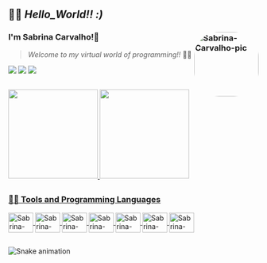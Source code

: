 ## 👋😊 ***Hello_World!! :)***
### I'm Sabrina Carvalho!🖖 <img align="right" alt="Sabrina-Carvalho-pic" height="130" style="border-radius:50px;" src="https://i.picasion.com/pic91/38ac53108de86d9bc1fb552d64aff103.gif">

> *Welcome to my virtual world of programming!!* 👩‍💻

<div>
   <a href="mailto:hello.sabrinacarvalho@gmail.com" target="_blank"><img src="https://img.shields.io/badge/Gmail-D14836?style=for-the-badge&logo=gmail&logoColor=white" target="_blank"></a>
  <a href="https://www.linkedin.com/in/hello-sabrinacarvalho" target="_blank"><img src="https://img.shields.io/badge/LinkedIn-0077B5?style=for-the-badge&logo=linkedin&logoColor=white" target="_blank"></a>
  <a href="https://t.me/HelloSabrinaC" target="_blank"><img src="https://img.shields.io/badge/Telegram-2CA5E0?style=for-the-badge&logo=telegram&logoColor=white" target="_blank"></a>
  </div>
  
##

<div>
  <a href="https://github.com/Sabrina-Carvalho">
  <img height="180em" src="https://github-readme-stats.vercel.app/api?username=Sabrina-Carvalho&show_icons=true&theme=onedark&include_all_commits=true&count_private=true&hide_border=default"/>
  <img height="180em" src="https://github-readme-stats.vercel.app/api/top-langs/?username=Sabrina-Carvalho&layout=compact&langs_count=16&theme=onedark&hide_border=default"/>
</div>

 ##
### 👩‍💻 Tools and Programming Languages
  
<a href="https://github.com/Sabrina-Carvalho/github-readme-stats">
<img align="center" alt="Sabrina-git" height="40" width="50" src="https://cdn.jsdelivr.net/gh/devicons/devicon/icons/git/git-original.svg" />
<img align="center" alt="Sabrina-git" height="40" width="50" src="https://cdn.jsdelivr.net/gh/devicons/devicon/icons/markdown/markdown-original.svg" />
<img align="center" alt="Sabrina-git" height="40" width="50" src="https://cdn.jsdelivr.net/gh/devicons/devicon/icons/jupyter/jupyter-original-wordmark.svg" />
<img align="center" alt="Sabrina-git" height="40" width="50" src="https://cdn.jsdelivr.net/gh/devicons/devicon/icons/mysql/mysql-original.svg" />
<img align="center" alt="Sabrina-git" height="40" width="50" src="https://cdn.jsdelivr.net/gh/devicons/devicon/icons/vscode/vscode-original.svg" />
<img align="center" alt="Sabrina-git" height="40" width="50" src="https://cdn.jsdelivr.net/gh/devicons/devicon/icons/python/python-original.svg" />
<img align="center" alt="Sabrina-git" height="40" width="50" src="https://cdn.jsdelivr.net/gh/devicons/devicon/icons/microsoftsqlserver/microsoftsqlserver-plain.svg" />

</a>

 ##

![Snake animation](https://github.com/Sabrina-Carvalho/Sabrina-Carvalho/blob/output/github-contribution-grid-snake.svg)
